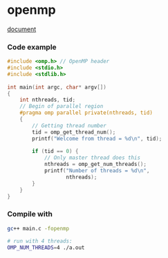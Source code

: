 # openmp

[document](https://www.openmp.org/wp-content/uploads/OpenMP-API-Specification-5.0.pdf)

### Code example

```c++
#include <omp.h> // OpenMP header 
#include <stdio.h> 
#include <stdlib.h> 
  
int main(int argc, char* argv[]) 
{ 
    int nthreads, tid; 
    // Begin of parallel region 
    #pragma omp parallel private(nthreads, tid) 
    { 
        // Getting thread number 
        tid = omp_get_thread_num(); 
        printf("Welcome from thread = %d\n", tid); 
  
        if (tid == 0) { 
            // Only master thread does this 
            nthreads = omp_get_num_threads(); 
            printf("Number of threads = %d\n", 
                   nthreads); 
        } 
    } 
} 
```

### Compile with

```bash
gc++ main.c -fopenmp

# run with 4 threads:
OMP_NUM_THREADS=4 ./a.out
```

